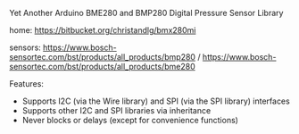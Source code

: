 Yet Another Arduino BME280 and BMP280 Digital Pressure Sensor Library

home: https://bitbucket.org/christandlg/bmx280mi

sensors: https://www.bosch-sensortec.com/bst/products/all_products/bmp280 / https://www.bosch-sensortec.com/bst/products/all_products/bme280 

Features:

- Supports I2C (via the Wire library) and SPI (via the SPI library) interfaces
- Supports other I2C and SPI libraries via inheritance
- Never blocks or delays (except for convenience functions)